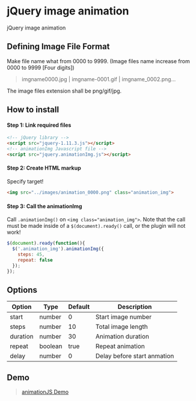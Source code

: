 # jQuery image animation

jQuery image animation

## Defining Image File Format

Make file name what from 0000 to 9999. (Image files name increase from 0000 to 9999 [Four digits])

> imgname0000.jpg | imgname-0001.gif | imgname_0002.png...

The image files extension shall be png/gif/jpg.

## How to install

#### Step 1: Link required files

```html
<!-- jQuery library -->
<script src="jquery-1.11.3.js"></script>
<!-- animationImg Javascript file -->
<script src="jquery.animationImg.js"></script>
```

#### Step 2: Create HTML markup

Specify target!

```html
<img src="../images/animation_0000.png" class="animation_img">
```

#### Step 3: Call the animationImg

Call `.animationImg()` on `<img class="animation_img">`. Note that the call must be made inside of a `$(document).ready()` call, or the plugin will not work!

```javascript
$(document).ready(function(){
  $('.animation_img').animationImg({
    steps: 45,
    repeat: false
  });
});
```

## Options

|Option   |Type     |Default  |Description                  |
|---------|---------|---------|-----------------------------|
|start    |number   |0        |Start image number           |
|steps    |number   |10       |Total image length           |
|duration |number   |30       |Animation duration           |
|repeat   |boolean  |true     |Repeat animation             |
|delay    |number   |0        |Delay before start anmation  |

## Demo

> [animationJS Demo](https://gutmate.github.io/animationJS/animation.html)

